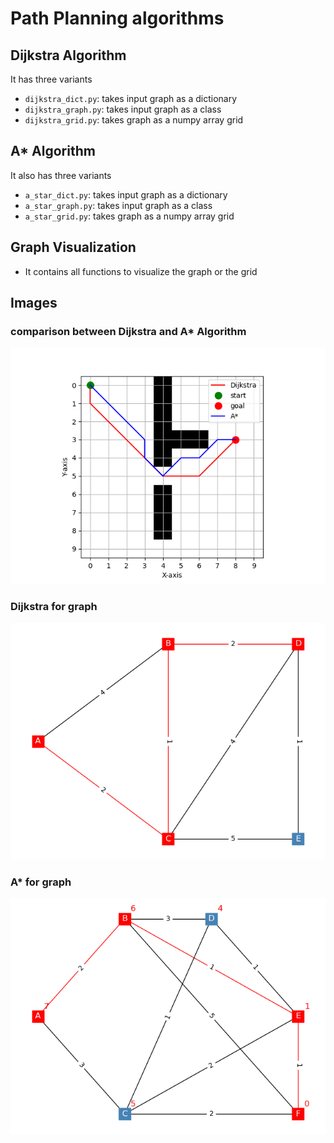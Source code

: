 # Path Planning algorithms

## Dijkstra Algorithm
It has three variants
- `dijkstra_dict.py`: takes input graph as a dictionary
- `dijkstra_graph.py`: takes input graph as a class 
- `dijkstra_grid.py`: takes graph as a numpy array grid


## A* Algorithm
It also has three variants
- `a_star_dict.py`: takes input graph as a dictionary
- `a_star_graph.py`: takes input graph as a class 
- `a_star_grid.py`: takes graph as a numpy array grid


## Graph Visualization
- It contains all functions to visualize the graph or the grid


## Images

### comparison between Dijkstra and A* Algorithm

![astar_dijkstra_comp](./images/astar_dijkstra_comp.png)

### Dijkstra for graph

![dijkstra_graph](./images/dijkstra_path.png)

### A* for graph

![astar_graph](./images/a_star_path.png)
